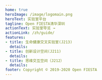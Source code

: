 ```yaml
---
home: true
heroImage: /image/logomain.png
heroText: 实验室平台
tagline: Open FIESTA清华深圳
actionText: 实验室导览 →
actionLink: /zh/guide/
features:
- title: 生命健康交叉实验室(J213)
  details: 
- title: 创新设计空间(J211)
  details: 
- title: 思维交互空间（J212）
  details: 
footer: Copyright © 2019-2020 Open FIESTA
---
```



